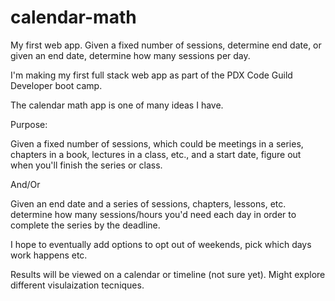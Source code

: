 calendar-math
=============

My first web app. Given a fixed number of sessions, determine end date, or given an end date, determine how many sessions per day.

I'm making my first full stack web app as part of the PDX Code Guild Developer boot camp. 

The calendar math app is one of many ideas I have. 

Purpose:

Given a fixed number of sessions, which could be meetings in a series, chapters in a book, lectures in a class, etc., and a start date, figure out when you'll finish the series or class. 

And/Or

Given an end date and a series of sessions, chapters, lessons, etc. determine how many sessions/hours you'd need each day in order to complete the series by the deadline. 

I hope to eventually add options to opt out of weekends, pick which days work happens etc.

Results will be viewed on a calendar or timeline (not sure yet). Might explore different visulaization tecniques. 
